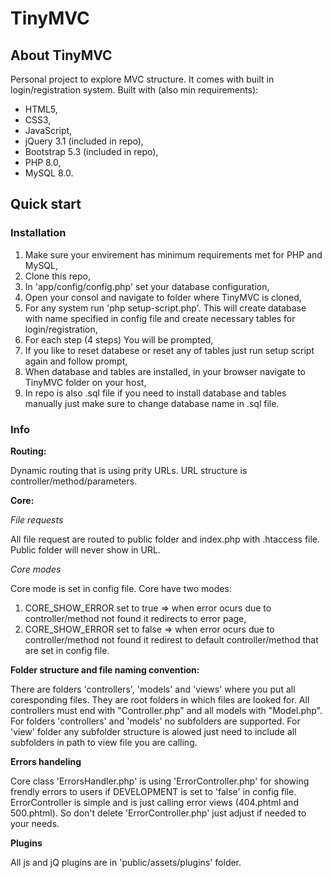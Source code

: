 # TinyMVC

## About TinyMVC

Personal project to explore MVC structure. It comes with built in login/registration system. Built with (also min requirements):

- HTML5,
- CSS3,
- JavaScript,
- jQuery 3.1 (included in repo),
- Bootstrap 5.3 (included in repo),
- PHP 8.0,
- MySQL 8.0.

## Quick start

### Installation

1. Make sure your envirement has minimum requirements met for PHP and MySQL,
2. Clone this repo,
3. In 'app/config/config.php' set your database configuration,
4. Open your consol and navigate to folder where TinyMVC is cloned,
5. For any system run 'php setup-script.php'. This will create database with name specified in config file and create necessary tables for login/registration,
6. For each step (4 steps) You will be prompted,
7. If you like to reset databese or reset any of tables just run setup script again and follow prompt,
8. When database and tables are installed, in your browser navigate to TinyMVC folder on your host,
9. In repo is also .sql file if you need to install database and tables manually just make sure to change database name in .sql file.

### Info

**Routing:**

Dynamic routing that is using prity URLs. URL structure is controller/method/parameters.

**Core:**

_File requests_

All file request are routed to public folder and index.php with .htaccess file. Public folder will never show in URL.

_Core modes_

Core mode is set in config file. Core have two modes:

1.  CORE_SHOW_ERROR set to true => when error ocurs due to controller/method not found it redirects to error page,
2.  CORE_SHOW_ERROR set to false => when error ocurs due to controller/method not found it redirest to default controller/method that are set in config file.

**Folder structure and file naming convention:**

There are folders 'controllers', 'models' and 'views' where you put all coresponding files. They are root folders in which files are looked for. All controllers must end with "Controller.php" and all models with "Model.php". For folders 'controllers' and 'models' no subfolders are supported. For 'view' folder any subfolder structure is alowed just need to include all subfolders in path to view file you are calling.

**Errors handeling**

Core class 'ErrorsHandler.php' is using 'ErrorController.php' for showing frendly errors to users if DEVELOPMENT is set to 'false' in config file. ErrorController is simple and is just calling error views (404.phtml and 500.phtml). So don't delete 'ErrorController.php' just adjust if needed to your needs.

**Plugins**

All js and jQ plugins are in 'public/assets/plugins' folder.
